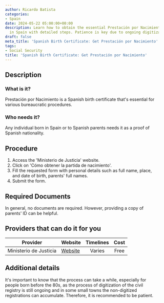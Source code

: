 ```yaml
---
author: Ricardo Batista
categories:
- Spain
date: 2024-05-22 05:00:00+00:00
description: Learn how to obtain the essential Prestación por Nacimiento birth certificate
  in Spain with detailed steps. Patience is key due to ongoing digitization.
draft: false
meta_title: 'Spanish Birth Certificate: Get Prestación por Nacimiento'
tags:
- Social Security
title: 'Spanish Birth Certificate: Get Prestación por Nacimiento'
---
```



## Description

### What is it?

Prestación por Nacimiento is a Spanish birth certificate that's essential for various bureaucratic procedures.

### Who needs it?

Any individual born in Spain or to Spanish parents needs it as a proof of Spanish nationality.

## Procedure

1. Access the 'Ministerio de Justicia' website.
2. Click on 'Cómo obtener la partida de nacimiento'.
3. Fill the requested form with personal details such as full name, place, and date of birth, parents' full names.
4. Submit the form.

## Required Documents

In general, no documents are required. However, providing a copy of parents' ID can be helpful.

## Providers that can do it for you

| Provider               | Website                                                                                                                                 | Timelines | Cost |
| ---------------------- | --------------------------------------------------------------------------------------------------------------------------------------- | :-------: | :--: |
| Ministerio de Justicia | [Website](https://sede.mjusticia.gob.es/es/tramites/certificado-nacimiento) |  Varies   | Free |

## Additional details

It's important to know that the process can take a while, especially for people born before the 80s, as the process of digitization of the civil registry is still ongoing and in some small towns the non-digitized registrations can accumulate. Therefore, it is recommended to be patient.
